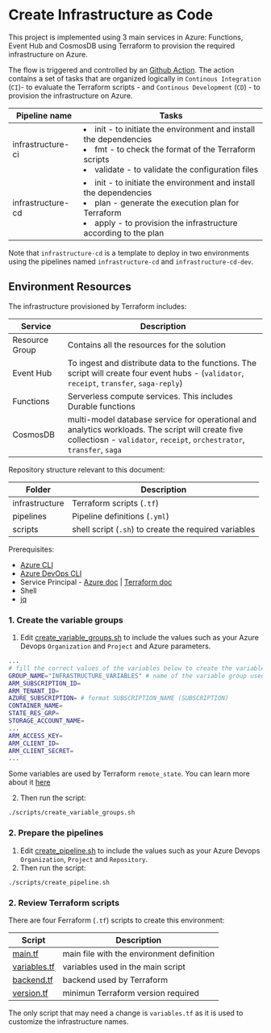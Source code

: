 # Create Infrastructure as Code
This project is implemented using 3 main services in Azure: Functions, Event Hub and CosmosDB using Terraform to provision the required infrastructure on Azure.

The flow is triggered and controlled by an [Github Action](https://help.github.com/es/actions). The action contains a set of tasks that are organized logically in `Continous Integration` (`CI`)- to evaluate the Terraform scripts - and `Continous Development` (`CD`) - to provision the infrastructure on Azure.

| Pipeline name | Tasks  |
|---|---|
| infrastructure-ci | <li>init - to initiate the environment and install the dependencies</li><li>fmt - to check the format of the Terraform scripts</li><li>validate - to validate the configuration files</li> |
| infrastructure-cd | <li>init - to initiate the  environment and install the dependencies</li><li>plan - generate the execution plan for Terraform</li><li>apply - to provision the infrastructure according to the plan</li> |

Note that `infrastructure-cd` is a template to deploy in two environments using the pipelines named `infrastructure-cd` and `infrastructure-cd-dev`.

## Environment Resources

The infrastructure provisioned by Terraform includes:

| Service | Description |
|---|---| 
| Resource Group | Contains all the resources for the solution |
| Event Hub | To ingest and distribute data to the functions. The script will create four event hubs - (`validator`, `receipt`, `transfer`, `saga-reply`)|
| Functions | Serverless compute services. This includes Durable functions |
| CosmosDB | multi-model database service for operational and analytics workloads. The script will create five collectiosn - `validator`, `receipt`, `orchestrator`, `transfer`, `saga`|

Repository structure relevant to this document:

| Folder    | Description |
|---|---|
| infrastructure | Terraform scripts (`.tf`)|
| pipelines | Pipeline definitions (`.yml`)| 
| scripts | shell script (`.sh`) to create the required variables|

Prerequisites:

* [Azure CLI](https://docs.microsoft.com/en-us/cli/azure/install-azure-cli?view=azure-cli-latest)
* [Azure DevOps CLI](https://docs.microsoft.com/en-us/azure/devops/cli/?view=azure-devops)
* Service Principal - [Azure doc](https://docs.microsoft.com/en-us/cli/azure/create-an-azure-service-principal-azure-cli?view=azure-cli-latest) | [Terraform doc](https://www.terraform.io/docs/providers/azurerm/guides/service_principal_client_secret.html)
* Shell
* [jq](https://stedolan.github.io/jq/download/)

### 1. Create the variable groups

1. Edit [create_variable_groups.sh](scripts/create_variable_groups.sh) to include the values such as your Azure Devops `Organization` and `Project` and Azure parameters.

```bash
...
# fill the correct values of the variables below to create the variable group needed for Terraform Pipelines
GROUP_NAME="INFRASTRUCTURE_VARIABLES" # name of the variable group used in the solution
ARM_SUBSCRIPTION_ID=
ARM_TENANT_ID=
AZURE_SUBSCRIPTION= # format SUBSCRIPTION_NAME (SUBSCRIPTION)
CONTAINER_NAME=
STATE_RES_GRP=
STORAGE_ACCOUNT_NAME=
...
ARM_ACCESS_KEY=
ARM_CLIENT_ID=
ARM_CLIENT_SECRET=
...
```

Some variables are used by Terraform `remote_state`. You can learn more about it [here](https://www.terraform.io/docs/backends/types/azurerm.html)

2. Then run the script:
```shell
./scripts/create_variable_groups.sh
```

### 2. Prepare the pipelines
1. Edit [create_pipeline.sh](scripts/create_pipeline.sh) to include the values such as your Azure Devops `Organization`, `Project` and `Repository`.
2. Then run the script:
```shell
./scripts/create_pipeline.sh
``` 

### 2. Review Terraform scripts

There are four Ferraform (`.tf`) scripts to create this environment:

| Script    | Description |
|---|---|
| [main.tf](infrastructure/main.tf) | main file with the environment definition |
| [variables.tf](infrastructure/variables.tf) | variables used in the main script | 
| [backend.tf](infrastructure/backend.tf) | backend used by Terraform |
| [version.tf](infrastructure/version.tf)| minimun Terraform version required |

The only script that may need a change is `variables.tf` as it is used to customize the infrastructure names.